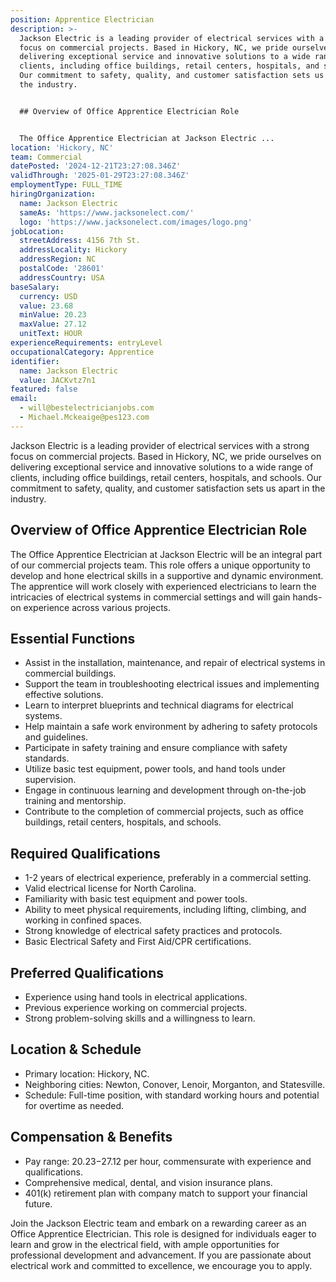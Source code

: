 ```yaml
---
position: Apprentice Electrician
description: >-
  Jackson Electric is a leading provider of electrical services with a strong
  focus on commercial projects. Based in Hickory, NC, we pride ourselves on
  delivering exceptional service and innovative solutions to a wide range of
  clients, including office buildings, retail centers, hospitals, and schools.
  Our commitment to safety, quality, and customer satisfaction sets us apart in
  the industry.


  ## Overview of Office Apprentice Electrician Role


  The Office Apprentice Electrician at Jackson Electric ...
location: 'Hickory, NC'
team: Commercial
datePosted: '2024-12-21T23:27:08.346Z'
validThrough: '2025-01-29T23:27:08.346Z'
employmentType: FULL_TIME
hiringOrganization:
  name: Jackson Electric
  sameAs: 'https://www.jacksonelect.com/'
  logo: 'https://www.jacksonelect.com/images/logo.png'
jobLocation:
  streetAddress: 4156 7th St.
  addressLocality: Hickory
  addressRegion: NC
  postalCode: '28601'
  addressCountry: USA
baseSalary:
  currency: USD
  value: 23.68
  minValue: 20.23
  maxValue: 27.12
  unitText: HOUR
experienceRequirements: entryLevel
occupationalCategory: Apprentice
identifier:
  name: Jackson Electric
  value: JACKvtz7n1
featured: false
email:
  - will@bestelectricianjobs.com
  - Michael.Mckeaige@pes123.com
---
```




Jackson Electric is a leading provider of electrical services with a strong focus on commercial projects. Based in Hickory, NC, we pride ourselves on delivering exceptional service and innovative solutions to a wide range of clients, including office buildings, retail centers, hospitals, and schools. Our commitment to safety, quality, and customer satisfaction sets us apart in the industry.

## Overview of Office Apprentice Electrician Role

The Office Apprentice Electrician at Jackson Electric will be an integral part of our commercial projects team. This role offers a unique opportunity to develop and hone electrical skills in a supportive and dynamic environment. The apprentice will work closely with experienced electricians to learn the intricacies of electrical systems in commercial settings and will gain hands-on experience across various projects.

## Essential Functions

- Assist in the installation, maintenance, and repair of electrical systems in commercial buildings.
- Support the team in troubleshooting electrical issues and implementing effective solutions.
- Learn to interpret blueprints and technical diagrams for electrical systems.
- Help maintain a safe work environment by adhering to safety protocols and guidelines.
- Participate in safety training and ensure compliance with safety standards.
- Utilize basic test equipment, power tools, and hand tools under supervision.
- Engage in continuous learning and development through on-the-job training and mentorship.
- Contribute to the completion of commercial projects, such as office buildings, retail centers, hospitals, and schools.

## Required Qualifications

- 1-2 years of electrical experience, preferably in a commercial setting.
- Valid electrical license for North Carolina.
- Familiarity with basic test equipment and power tools.
- Ability to meet physical requirements, including lifting, climbing, and working in confined spaces.
- Strong knowledge of electrical safety practices and protocols.
- Basic Electrical Safety and First Aid/CPR certifications.

## Preferred Qualifications

- Experience using hand tools in electrical applications.
- Previous experience working on commercial projects.
- Strong problem-solving skills and a willingness to learn.

## Location & Schedule

- Primary location: Hickory, NC.
- Neighboring cities: Newton, Conover, Lenoir, Morganton, and Statesville.
- Schedule: Full-time position, with standard working hours and potential for overtime as needed.

## Compensation & Benefits

- Pay range: $20.23-$27.12 per hour, commensurate with experience and qualifications.
- Comprehensive medical, dental, and vision insurance plans.
- 401(k) retirement plan with company match to support your financial future.

Join the Jackson Electric team and embark on a rewarding career as an Office Apprentice Electrician. This role is designed for individuals eager to learn and grow in the electrical field, with ample opportunities for professional development and advancement. If you are passionate about electrical work and committed to excellence, we encourage you to apply.